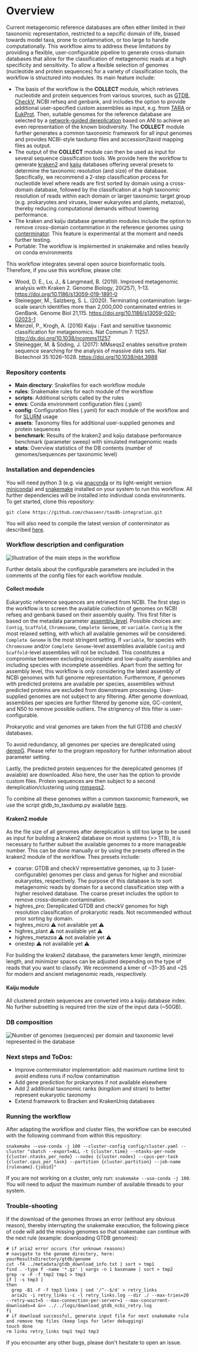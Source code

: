 # Overview
Current metagenomic reference databases are often either limited in their taxonomic representation, restricted to a sepcific domain of life, biased towards model taxa, prone to contamination, or too large to handle computationally. This workflow aims to address these limitations by providing a flexible, user-configurable pipeline to generate cross-domain databases that allow for the classification of metagenomic reads at a high specificity and sensitivity. 
To allow a flexible selection of genomes (nucleotide and protein sequences) for a variety of classification tools, the workflow is structured into modules.
Its main feature include:
* The basis of the workflow is the **COLLECT** module, which retrieves nucleotide and protein sequences from various sources, such as [GTDB](https://gtdb.ecogenomic.org/), [CheckV](https://bitbucket.org/berkeleylab/checkv/src/master/), NCBI refseq and genbank, and includes the option to provide additional user-specified custom assemblies as input, e.g. from [TARA](https://www.genoscope.cns.fr/tara/) or [EukProt](https://figshare.com/articles/dataset/EukProt_a_database_of_genome-scale_predicted_proteins_across_the_diversity_of_eukaryotic_life/12417881/2). Then, suitable genomes for the reference database are selected by a [network-guided dereplication](https://github.com/genomewalker/derep-genomes) based on ANI to achieve an even representation of the known biodiversity. The **COLLECT** module further generates a common taxonomic framework for all input genomes and provides NCBI-style taxdump files and accession2taxid mapping files as output.
* The output of the **COLLECT** module can then be used as input for several sequence classification tools. We provide here the workflow to generate [kraken2](https://github.com/DerrickWood/kraken2) and [kaiju](https://github.com/bioinformatics-centre/kaiju) databases offering several presets to determine the taxonomic resolution (and size) of the database. Specifically, we recommend a 2-step classification process for nucleotide level where reads are first sorted by domain using a cross-domain database, followed by the classification at a high taxonomic resolution of reads within each domain or larger taxonomic target group (e.g. prokaryotes and viruses, lower eukaryotes and plants, metazoa), thereby reducing computational demands without lowering performance.
* The kraken and kaiju database generation modules include the option to remove cross-domain contamination in the reference genomes using [conterminator](https://github.com/martin-steinegger/conterminator). This feature is experimental at the moment and needs further testing.
* Portable: The workflow is implemented in snakemake and relies heavily on conda environments


This workflow integrates several open source bioinformatic tools. Therefore, if you use this workflow, please cite:

* Wood, D. E., Lu, J., & Langmead, B. (2019). Improved metagenomic analysis with Kraken 2. Genome Biology, 20(257), 1–13. https://doi.org/10.1186/s13059-019-1891-0
* Steinegger, M., Salzberg, S. L. (2020). Terminating contamination: large-scale search identifies more than 2,000,000 contaminated entries in GenBank. Genome Biol 21,115. https://doi.org/10.1186/s13059-020-02023-1
* Menzel, P., Krogh, A. (2016) Kaiju : Fast and sensitive taxonomic classification for metagenomics. Nat Commun 7: 11257. http://dx.doi.org/10.1038/ncomms11257
* Steinegger, M. & Söding, J. (2017): MMseqs2 enables sensitive protein sequence searching for the analysis of massive data sets. Nat Biotechnol 35:1026–1028. https://doi.org/10.1038/nbt.3988


### Repository contents

* **Main directory**: Snakefiles for each workflow module
* **rules**: Snakemake rules for each module of the workflow
* **scripts**: Additional scripts called by the rules
* **envs**: Conda environment configuration files (.yaml) 
* **config**: Configuration files (.yaml) for each module of the workflow and for [SLURM](https://slurm.schedmd.com/overview.html) usage
* **assets**: Taxonomy files for additional user-supplied genomes and protein sequences
* **benchmark**: Results of the kraken2 and kaiju database performance benchmark (parameter sweep) with simulated metagenomic reads
* **stats**: Overview statistics of the DB contents (number of genomes/sequences per taxonomic level)


### Installation and dependencies

You will need python 3 (e.g. via [anaconda](https://docs.anaconda.com/anaconda/install/linux/) or its light-weight version [miniconda](https://docs.conda.io/en/latest/miniconda.html)) and [snakemake](https://snakemake.readthedocs.io/en/stable/) installed on your system to run this workflow. All further dependencies will be installed into individual conda environments. To get started, clone this repository:
```
git clone https://github.com/chassenr/taxdb-integration.git
```

You will also need to compile the latest version of conterminator as described [here](https://github.com/martin-steinegger/conterminator#optional-install-by-compilation). 


### Workflow description and configuration

![Illustration of the main steps in the workflow](https://github.com/chassenr/taxdb-integration/blob/master/images/taxdb_workflow.jpg)

Further details about the configurable parameters are included in the comments of the config files for each workflow module.

#### Collect module

Eukaryotic reference sequences are retrieved from NCBI. The first step in the workflow is to screen the available collection of genomes on NCBI refseq and genbank based on their assembly quality. This first filter is based on the metadata parameter [assembly_level](https://www.ncbi.nlm.nih.gov/assembly/help/). Possible choices are: ```Contig```, ```Scaffold```, ```Chromosome```, ```Complete Genome```, or ```variable```. ```Contig``` is the most relaxed setting, with which all available genomes will be considered. ```Complete Genome``` is the most stringent setting. If ```variable```, for species with ```Chromosome``` and/or ```Complete Genome```-level assemblies available ```Contig``` and ```Scaffold```-level assemblies will not be included. This constitutes a compromise between excluding incomplete and low-quality assemblies and including species with incomplete assemblies. Apart from the setting for assembly level, this workflow is only considering the latest assembly of NCBI genomes with full genome representation. Furthermore, if genomes with predicted proteins are available per species, assemblies without predicted proteins are excluded from downstream processing. User-supplied genomes are not subject to any filtering. After genome download, assemblies per species are further filtered by genome size, GC-content, and N50 to remove possible outliers. The strignency of this filter is user-configurable.

Prokaryotic and viral genomes are taken from the full GTDB and checkV databases.

To avoid redundancy, all genomes per species are dereplicated using [derepG](https://github.com/genomewalker/derep-genomes). Please refer to the program repository for further information about parameter setting.

Lastly, the predicted protein sequences for the dereplicated genomes (if avaiable) are downloaded. Also here, the user has the option to provide custom files. Protein sequences are then subject to a second dereplication/clustering using [mmseqs2](https://github.com/soedinglab/MMseqs2).

To combine all these genomes within a common taxonomic framework, we use the script gtdb_to_taxdump.py available [here](https://github.com/nick-youngblut/gtdb_to_taxdump).


#### Kraken2 module

As the file size of all genomes after dereplication is still too large to be used as input for building a kraken2 database on most systems (>> 1TB), it is necessary to further subset the available genomes to a more manageable number. This can be done manually or by using the presets offered in the kraken2 module of the workflow. Thes presets include:
* coarse: GTDB and checkV representative genomes, up to 3 (user-configurable) genomes per class and genus for higher and microbial eukaryotes, respectively. The purpose of this database is to sort metagenomic reads by domain for a second classification step with a higher resolved database. The coarse preset includes the option to remove cross-domain contamination.
* highres_pro: Dereplicated GTDB and checkV genomes for high resolution classification of prokaryotic reads. Not recommended without prior sorting by domain.
* highres_micro :warning: not available yet :warning:
* highres_plant :warning: not available yet :warning:
* highres_metazoa :warning: not available yet :warning:
* onestep :warning: not available yet :warning:

For building the kraken2 database, the parameters kmer length, minimizer length, and minimizer spaces can be adjusted depending on the type of reads that you want to classify. We recommend a kmer of ~31-35 and ~25 for modern and ancient metagenomic reads, respectively.


#### Kaiju module

All clustered protein sequences are converted into a kaiju database index. No further subsetting is required trim the size of the input data (~50GB).


### DB composition

![Number of genomes (sequences) per domain and taxonomic level represented in the database](https://github.com/chassenr/taxdb-integration/blob/master/images/db_stats.jpg)


### Next steps and ToDos:
* Improve conterminator implementation: add maximum runtime limit to avoid endless runs if no/low contamination
* Add gene prediction for prokaryotes if not available elsewhere
* Add 2 additional taxonomic ranks (kingdom and strain) to better represent eukaryotic taxonomy
* Extend framework to Bracken and KrakenUniq databases


### Running the workflow
After adapting the workflow and cluster files, the workflow can be executed with the following command from within this repository:
```
snakemake --use-conda -j 100 --cluster-config config/cluster.yaml --cluster "sbatch --export=ALL -t {cluster.time} --ntasks-per-node {cluster.ntasks_per_node} --nodes {cluster.nodes} --cpus-per-task {cluster.cpus_per_task} --partition {cluster.partition} --job-name {rulename}.{jobid}"
```
If you are not working on a cluster, only run: ```snakemake --use-conda -j 100```. You will need to adjust the maximum number of available threads to your system.

### Trouble-shooting
If the download of the genomes throws an error (without any obvious reason), thereby interrupting the snakemake execution, the following piece of code will add the missing genomes so that snakemake can continue with the next rule (example: downloading GTDB genomes):
```
# if aria2 error occurs (for unknown reasons)
# navigate to the genome directory, here: yourResultsDirectory/gtdb/genome
cut -f4 ../metadata/gtdb_download_info.txt | sort > tmp1
find . -type f -name '*.gz' | xargs -n 1 basename | sort > tmp2
grep -v -F -f tmp2 tmp1 > tmp3
if [ -s tmp3 ]
then
  grep -B1 -F -f tmp3 links | sed '/^--$/d' > retry_links
  aria2c -i retry_links -c -l retry_links.log --dir ./ --max-tries=20 --retry-wait=5 --max-connection-per-server=1 --max-concurrent-downloads=4 &>> ../../logs/download_gtdb_ncbi_retry.log
fi
# if download successful, generate input file for next snakemake rule and remove tmp files (keep logs for later debugging)
touch done
rm links retry_links tmp1 tmp2 tmp3
```

If you encounter any other bugs, please don't hesitate to open an issue.

